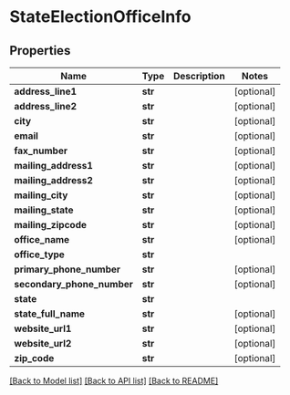 # StateElectionOfficeInfo

## Properties
Name | Type | Description | Notes
------------ | ------------- | ------------- | -------------
**address_line1** | **str** |  | [optional]
**address_line2** | **str** |  | [optional]
**city** | **str** |  | [optional]
**email** | **str** |  | [optional]
**fax_number** | **str** |  | [optional]
**mailing_address1** | **str** |  | [optional]
**mailing_address2** | **str** |  | [optional]
**mailing_city** | **str** |  | [optional]
**mailing_state** | **str** |  | [optional]
**mailing_zipcode** | **str** |  | [optional]
**office_name** | **str** |  | [optional]
**office_type** | **str** |  |
**primary_phone_number** | **str** |  | [optional]
**secondary_phone_number** | **str** |  | [optional]
**state** | **str** |  |
**state_full_name** | **str** |  | [optional]
**website_url1** | **str** |  | [optional]
**website_url2** | **str** |  | [optional]
**zip_code** | **str** |  | [optional]

[[Back to Model list]](../README.md#documentation-for-models) [[Back to API list]](../README.md#documentation-for-api-endpoints) [[Back to README]](../README.md)
